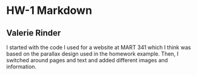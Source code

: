 # HW-1 Markdown
## Valerie Rinder

I started with the code I used for a website at MART 341 which I think was based on the parallax design used in the homework example.
Then, I switched around pages and text and added different images and information.
